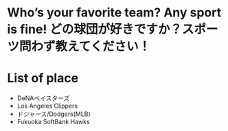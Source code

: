 # Who’s your favorite team? Any sport is fine! どの球団が好きですか？スポーツ問わず教えてください！

# List of place
- DeNAベイスターズ
- Los Angeles Clippers
- ドジャース/Dodgers(MLB)
- Fukuoka SoftBank Hawks
